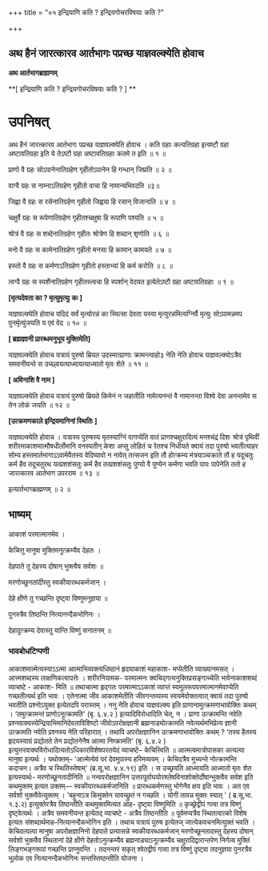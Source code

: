 +++
title = "०५ इन्द्रियाणि कति ? इन्द्रियगोचरविषयाः कति ?"

+++


## अथ हैनं जारत्कारव आर्तभागः पप्रच्छ याज्ञवल्क्येति होवाच

**अथ आर्तभागब्राह्मणम्**

**\[ इन्द्रियाणि कति ? इन्द्रियगोचरविषयाः कति ? \] **

# **उपनिषत्**

अथ हैनं जारत्कारव आर्तभागः पप्रच्छ याज्ञवल्क्येति होवाच । कति ग्रहाः कत्यतिग्रहा इत्यष्टौ ग्रहा अष्टावतिग्रहा इति ये तेऽष्टौ ग्रहा अष्टावतिग्रहाः कतमे त इति ॥ १ ॥

प्राणो वै ग्रहः सोऽपानेनातिग्रहेण गृहीतोऽपानेन हि गन्धान् जिघ्रति ॥ २ ॥

वाग्वै ग्रहः स नाम्नाऽतिग्रहेण गृहीतो वाचा हि नामान्यभिवदति ॥३॥

जिह्वा वै ग्रहः स रसेनातिग्रहेण गृहीतो जिह्वया हि रसान् विजानाति ॥ ४ ॥

चक्षुर्वै ग्रहः स रूपेणातिग्रहेण गृहीतश्चक्षुषा हि रूपाणि पश्यति ॥ ५ ॥

श्रोत्रं वै ग्रहः स शब्देनातिग्रहेण गृहीतः श्रोत्रेण हि शब्दान् शृणोति ॥ ६ ॥

मनो वै ग्रहः स कामेनातिग्रहेण गृहीतो मनसा हि कामान् कामयते ॥ ७ ॥

हस्तो वै ग्रहः स कर्मणाऽतिग्रहेण गृहीतो हस्ताभ्यां हि कर्म करोति ॥ ८ ॥

त्वग्वै ग्रहः स स्पर्शेनातिग्रहेण गृहीतस्त्वचा हि स्पर्शान् वेदयत इत्येतेऽष्टौ ग्रहा अष्टावतिग्रहाः ॥ ९ ॥

**\[मृत्यदेवता का ? मृत्युमृत्युः कः \]**

याज्ञवल्क्येति होवाच यदिदं सर्वं मृत्योरन्नं का स्वित्सा देवता यस्या मृत्युरन्नमित्यग्निर्वै मृत्युः सोऽपामन्नमप पुनर्मृत्युंजयति य एवं वेद ॥ १० ॥

**\[ ब्रह्मज्ञानी प्रारब्धमनुभूय मुक्तिमेति\]**

याज्ञवल्क्येति होवाच यत्रायं पुरुषो म्रियत उदस्मात्प्राणाः क्रामन्त्याहो३ नेति नेति होवाच याज्ञवल्क्योऽत्रैव समवनीयन्ते स उच्छ्वयत्याध्मायत्याध्मातो मृतः शेते ॥ ११ ॥

**\[ अविनाशि वै नाम \]**

याज्ञवल्क्येति होवाच यत्रायं पुरुषो म्रियते किमेनं न जहातीति नामेत्यनन्तं वै नामानन्ता विश्वे देवा अनन्तमेव स तेन लोकं जयति ॥ १२ ॥

**\[उत्क्रमणकाले इन्द्रियमानिनां स्थितिः \]**

याज्ञवल्क्येति होवाच । यत्रास्य पुरुषस्य मृतस्याग्निं वागप्येति वातं प्राणश्चक्षुरादित्यं मनश्चंद्रं दिशः श्रोत्रं पृथिवीं शरीरमाकाशमात्मौषधीर्लोमानि वनस्पतीन् केशा अप्सु लोहितं च रेतश्च निधीयते क्वायं तदा पुरुषो भवतीत्याहर सोम्य हस्तमार्तभागाऽऽवामेवैतस्य वेदिष्यावो न नावेत् तत्सजन इति तौ होत्क्रम्य मंत्रयाञ्चक्राते तौ ह यदूचतुः कर्म हैव तदूचतुरथ यत्प्रशशंसतुः कर्म हैव तत्प्रशशंसतुः पुण्यो वै पुण्येन कर्मणा भवति पापः पापेनेति ततो ह जारत्कारव आर्तभाग उपरराम ॥ १३ ॥

इत्यार्तभागब्राह्मणम् ॥ २ ॥

## **भाष्यम्**

आकाशं परमात्मानमेव ।

केचित्तु मानुषा मुक्तिमनुत्क्रम्यैव देहतः ।

देहपाते तु देहस्य दोषान् भुक्त्वैव सर्वशः ॥

मरणोच्छूनतांदींस्तु स्वकीयारब्धकर्मजान् ।

देहे क्षीणे तु गच्छन्ति दृष्ट्वा विष्णुमनुज्ञया ॥

पुनस्त्रैव तिष्ठन्ति नित्यानन्दैकभोगिनः ।

देहादुत्क्रम्य देवास्तु यान्ति विष्णुं सनातनम् ॥

### **भावबोधटिप्पणी**

आकाशमात्मेत्यस्याऽऽत्मा आत्माभिव्यक्त्यधिष्ठानं हृदयाकाशं महाकाश- मप्येतीति व्याख्यानमसत् । आत्त्मशब्दस्य लाक्षणिकत्वापत्तेः । शरीरनियामक- परमात्मनः क्वचिद्गत्यनुक्तिप्रसङ्गाच्चेति भावेनाकाशशब्दं व्याचष्टे - आकाश- मिति ॥ तथाचात्मा हृद्गतः परमात्माऽऽकाशं व्याप्तं स्वमूलरूपपरमात्मानमेवाप्येति गच्छतीत्यर्थ इति भावः । एतेनात्मा जीव आकाशमेतीति जीवगन्तव्यस्य स्वयमेवोक्तत्वात् क्वायं तदा पुरुषो भवतीति प्रश्नोऽयुक्त इत्येतदपि परास्तम् । ननु नेति होवाच याज्ञवल्क्य इति प्राणानामुत्क्रमणाभावोक्तिः कथम् । ‘तमुत्क्रामन्तं प्राणोऽनूत्क्रामति' (बृ. ६.४.२ ) इत्यादिविरोधादिति चेत्, न । प्राणा उत्क्रामन्ति नवेति प्रश्नवाक्यस्येन्द्रियाभिमानिदेवताविशिष्टो जीवोऽपरोक्षज्ञानी ब्रह्मनाड्योत्क्रामति नवेत्यर्थमभिप्रेत्य ज्ञानी उत्क्रामति नवेति प्रश्नस्य नेति परिहारात् । तथापि अपरोक्षज्ञानिन उत्क्रमणाभावोक्तिः कथम् ? ‘तस्य हैतस्य हृदयस्याग्रं प्रद्योतते तेन प्रद्योतनेनैष आत्मा निष्क्रामति' (बृ. ६.४.२ ) इत्युत्तरवाक्यविरोधादित्यतोऽधिकारविशेषपरतयेदं व्याचष्टे– केचित्त्विति ॥ आत्मत्वमात्रोपासका अत्यल्पा मानुषा इत्यर्थः । यथोक्तम्– 'आत्मेत्येवं परं देवमुपास्य हरिमव्ययम् । केचिदत्रैव मुच्यन्ते नोत्क्रामन्ति कदाचन। अत्रैव च स्थितिस्तेषाम्' (ब्र.सू.भा. ४.४.१९) इति । स उच्छ्रयति आध्मायति आध्मातो मृतः शेत इत्यस्यार्थः- मरणोच्छूनतादीनिति ॥ नन्वपरोक्षज्ञानिन उत्तरपूर्वाघयोरश्लेषविनाशोक्तेर्दोषान्भुक्त्वैव सर्वश इति कथमुक्तम् इत्यत उक्तम्— स्वकीयारब्धकर्मजानिति ॥ प्रारब्धकर्मणस्तु भोगेनैव क्षय इति भावः । अत एव सर्वशो भुक्त्वैवेत्युक्तम् । 'बहुनाऽत्र किमुक्तेन यावच्छ्रुतं न गच्छति । योगी तावन्न मुक्तः स्यात् ' ( ब्र.सू.भा. १.३.२) इत्युक्तेरत्रैव तिष्ठन्तीति कथमुक्तमित्यत आह- दृष्ट्वा विष्णुमिति ॥ कृच्छ्रेद्वीपं गत्वा तत्र विष्णुं दृष्ट्वेत्यर्थः । अत्रैव समवनीयन्त इत्येतद् व्याचष्टे - अत्रैव तिष्ठन्तीति ॥ पूर्वमप्यत्रैव स्थितत्वात्को विशेष इत्यतः संशब्दार्थमाह–नित्यानन्दैकभोगिन इति । तथाच यत्रायं पुरुष इत्येतज् जात्येकवचनमित्युक्तं भवति । केचिदत्यल्पा मानुषा अपरोक्षज्ञानिनो देहपाते प्रत्यासन्ने स्वकीयारब्धकर्मजान् मरणोच्छूनतादस्तु देहस्य दोषान् सर्वशो भुक्त्वैव स्थितानां देहे क्षीणे देहतोऽनुत्क्रम्यैव ब्रह्मनाड्याऽनूत्क्रम्यैव चक्षुरादिद्वारान्तरेण निर्गत्य मुक्तिं लिङ्गभङ्गरूपां गच्छन्ति प्राप्नुवन्ति । तदनन्तरं सकृत् श्वेतद्वीपं गत्वा तत्र विष्णुं दृष्ट्वा तदनुज्ञया पुनरत्रैव भूलोक एव नित्यानन्दैकभोगिनः सन्तस्तिष्ठन्तीति योजना ।

